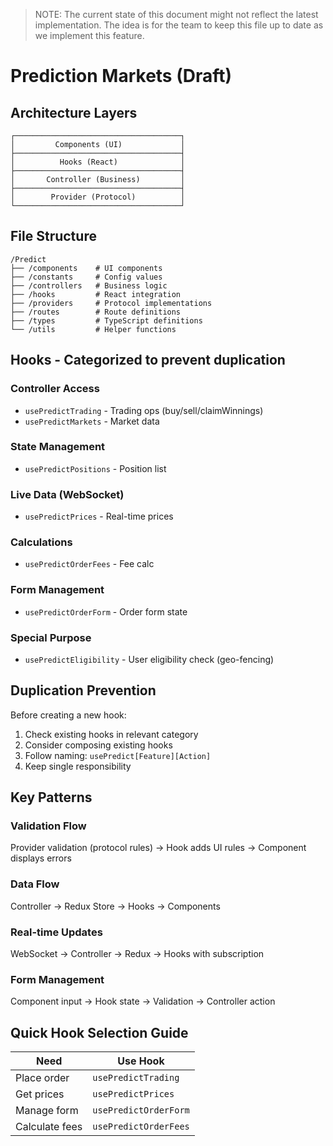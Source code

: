 > NOTE: The current state of this document might not reflect the latest implementation. The idea is for the team to keep this file up to date as we implement this feature.

# Prediction Markets (Draft)

## Architecture Layers

```
┌─────────────────────────────────────┐
│         Components (UI)             │
├─────────────────────────────────────┤
│          Hooks (React)              │
├─────────────────────────────────────┤
│       Controller (Business)         │
├─────────────────────────────────────┤
│        Provider (Protocol)          │
└─────────────────────────────────────┘
```

## File Structure

```
/Predict
├── /components    # UI components
├── /constants     # Config values
├── /controllers   # Business logic
├── /hooks         # React integration
├── /providers     # Protocol implementations
├── /routes        # Route definitions
├── /types         # TypeScript definitions
└── /utils         # Helper functions
```

## Hooks - Categorized to prevent duplication

### Controller Access

- `usePredictTrading` - Trading ops (buy/sell/claimWinnings)
- `usePredictMarkets` - Market data

### State Management

- `usePredictPositions` - Position list

### Live Data (WebSocket)

- `usePredictPrices` - Real-time prices

### Calculations

- `usePredictOrderFees` - Fee calc

### Form Management

- `usePredictOrderForm` - Order form state

### Special Purpose

- `usePredictEligibility` - User eligibility check (geo-fencing)

## Duplication Prevention

Before creating a new hook:

1. Check existing hooks in relevant category
2. Consider composing existing hooks
3. Follow naming: `usePredict[Feature][Action]`
4. Keep single responsibility

## Key Patterns

### Validation Flow

Provider validation (protocol rules) → Hook adds UI rules → Component displays errors

### Data Flow

Controller → Redux Store → Hooks → Components

### Real-time Updates

WebSocket → Controller → Redux → Hooks with subscription

### Form Management

Component input → Hook state → Validation → Controller action

## Quick Hook Selection Guide

| Need           | Use Hook              |
| -------------- | --------------------- |
| Place order    | `usePredictTrading`   |
| Get prices     | `usePredictPrices`    |
| Manage form    | `usePredictOrderForm` |
| Calculate fees | `usePredictOrderFees` |
